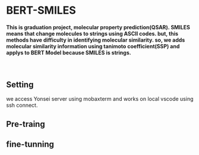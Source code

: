 # __BERT-SMILES__
#### This is graduation project, molecular property prediction(QSAR). SMILES means that change molecules to strings using ASCII codes. but, this methods have difficulty in identifying molecular similarity. so, we adds molecular similarity information using tanimoto coefficient(SSP) and applys to BERT Model because SMILES is strings.

<br>

## __Setting__
we access Yonsei server using mobaxterm and works on local vscode using ssh connect.

## __Pre-traing__

## __fine-tunning__

